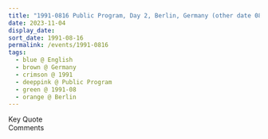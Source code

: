 ```yaml
---
title: "1991-0816 Public Program, Day 2, Berlin, Germany (other date 0815)"
date: 2023-11-04
display_date: 
sort_date: 1991-08-16
permalink: /events/1991-0816
tags:
  - blue @ English
  - brown @ Germany
  - crimson @ 1991
  - deeppink @ Public Program
  - green @ 1991-08
  - orange @ Berlin
---
```


<wave-list>
  <list-title color="green" width="75">Key Quote</list-title>
  <list-item color="BlanchedAlmond"  width="200"></list-item>
  <list-item color="Lavender"></list-item>
  <list-item color="BlanchedAlmond"></list-item>
</wave-list>

<br>

<wave-list>
  <list-title color="green" width="75">Comments</list-title>
  <list-item color="BlanchedAlmond"  width="200"></list-item>
  <list-item color="Lavender"></list-item>
  <list-item color="BlanchedAlmond"></list-item>
</wave-list>